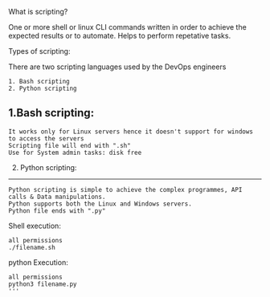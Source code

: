 What is scripting?

One or more shell or linux CLI commands written in order to achieve the expected results or to automate.
Helps to perform repetative tasks.

Types of scripting: 

There are two scripting languages used by the DevOps engineers 
```
1. Bash scripting 
2. Python scripting 
```
1.Bash scripting: 
-------------- 
``` 
It works only for Linux servers hence it doesn't support for windows to access the servers 
Scripting file will end with ".sh"
Use for System admin tasks: disk free
``` 

2. Python scripting: 
---------- 
``` 
Python scripting is simple to achieve the complex programmes, API calls & Data manipulations.
Python supports both the Linux and Windows servers.
Python file ends with ".py" 
```
Shell execution:

```
all permissions
./filename.sh
```
python Execution:

```
all permissions
python3 filename.py
'''
